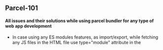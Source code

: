 ## Parcel-101

#### All issues and their solutions while using parcel bundler for any type of web app development

* In case using any ES modules features, as import/export, while fetching any JS files in the HTML file use type="module" attribute in the <script> tag
* While using any third-party JS/jQuery library, such as data tables, parcel bundler can cause issue while building, in order to resolve that we have to force clean the parcel cache, use the following code to do it and post ot it either run npm start or npm run build based on your requirement.
`Remove-Item -Recurse -Force .parcel-cache`

* In case of compiling multiple HTML files, use the following line of code in the package.json file as
`[
    "src/index.html",
    "src/actions.html",
    "src/tables.html"
]`

* To install data tables library inside parcel build, use the following code to install data table JS library,
`npm install --save datatables.net-dt`  and import it inside any JS file using ES import module as `import DataTable from 'datatables.net-dt';`


